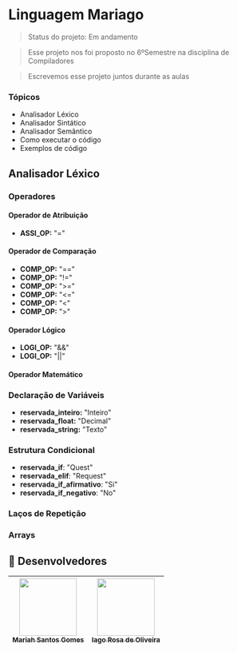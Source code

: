 # Linguagem Mariago
> Status do projeto: Em andamento

> Esse projeto nos foi proposto no 6ºSemestre na disciplina de Compiladores

> Escrevemos esse projeto juntos durante as aulas

### Tópicos
- Analisador Léxico
- Analisador Sintático
- Analisador Semântico
- Como executar o código
- Exemplos de código

## Analisador Léxico
### Operadores
#### Operador de Atribuição
- **ASSI_OP:** "="

#### Operador de Comparação
- **COMP_OP:** "=="
- **COMP_OP:** "!="
- **COMP_OP:** ">="
- **COMP_OP:** "<="
- **COMP_OP:** "<"
- **COMP_OP:** ">"

#### Operador Lógico
- **LOGI_OP:** "&&"
- **LOGI_OP:** "||"

#### Operador Matemático




### Declaração de Variáveis
- **reservada_inteiro:** "Inteiro"
- **reservada_float:** "Decimal"
- **reservada_string:** "Texto"

### Estrutura Condicional
 - **reservada_if**: "Quest"
 - **reservada_elif**: "Request"
 - **reservada_if_afirmativo**: "Si"
 - **reservada_if_negativo**: "No"
  
### Laços de Repetição
### Arrays

## :busts_in_silhouette: Desenvolvedores
| [<img loading="lazy" src="https://github.com/Mariah-Gomes/ProjetoCompMovel1/assets/141663285/e6827fd1-d8fe-4740-b6fc-fbbfccd05752" width=115><br><sub>Mariah Santos Gomes</sub>](https://github.com/Mariah-Gomes) | [<img loading="lazy" src="https://github.com/Mariah-Gomes/ProjetoCompMovel1/assets/141663285/66d7e656-b9e4-43b7-94fa-931b736df881" width=115><br><sub>Iago Rosa de Oliveira</sub>](https://github.com/iagorosa28) |
| :---: | :---: |
